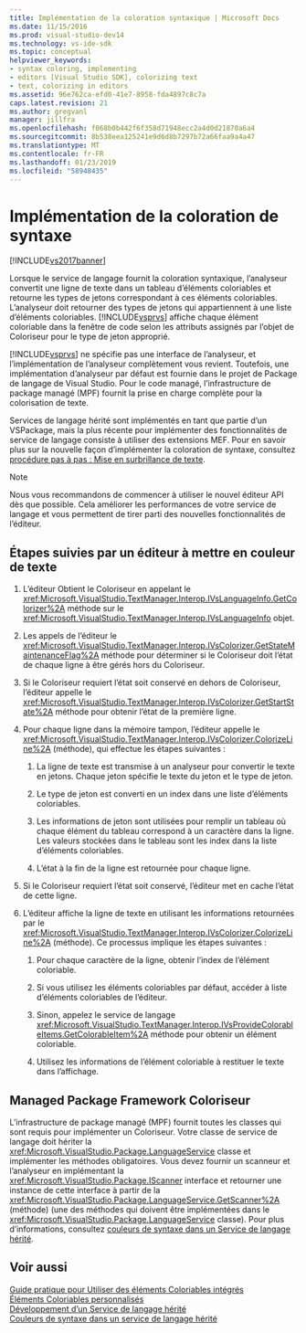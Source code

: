 ```yaml
---
title: Implémentation de la coloration syntaxique | Microsoft Docs
ms.date: 11/15/2016
ms.prod: visual-studio-dev14
ms.technology: vs-ide-sdk
ms.topic: conceptual
helpviewer_keywords:
- syntax coloring, implementing
- editors [Visual Studio SDK], colorizing text
- text, colorizing in editors
ms.assetid: 96e762ca-efd0-41e7-8958-fda4897c8c7a
caps.latest.revision: 21
ms.author: gregvanl
manager: jillfra
ms.openlocfilehash: f068b0b442f6f358d71948ecc2a4d0d21870a6a4
ms.sourcegitcommit: 8b538eea125241e9d6d8b7297b72a66faa9a4a47
ms.translationtype: MT
ms.contentlocale: fr-FR
ms.lasthandoff: 01/23/2019
ms.locfileid: "58948435"
---
```

# <a name="implementing-syntax-coloring"></a>Implémentation de la coloration de syntaxe
[!INCLUDE[vs2017banner](../../includes/vs2017banner.md)]

Lorsque le service de langage fournit la coloration syntaxique, l’analyseur convertit une ligne de texte dans un tableau d’éléments coloriables et retourne les types de jetons correspondant à ces éléments coloriables. L’analyseur doit retourner des types de jetons qui appartiennent à une liste d’éléments coloriables. [!INCLUDE[vsprvs](../../includes/vsprvs-md.md)] affiche chaque élément coloriable dans la fenêtre de code selon les attributs assignés par l’objet de Coloriseur pour le type de jeton approprié.  
  
 [!INCLUDE[vsprvs](../../includes/vsprvs-md.md)] ne spécifie pas une interface de l’analyseur, et l’implémentation de l’analyseur complètement vous revient. Toutefois, une implémentation d’analyseur par défaut est fournie dans le projet de Package de langage de Visual Studio. Pour le code managé, l’infrastructure de package managé (MPF) fournit la prise en charge complète pour la colorisation de texte.  
  
 Services de langage hérité sont implémentés en tant que partie d’un VSPackage, mais la plus récente pour implémenter des fonctionnalités de service de langage consiste à utiliser des extensions MEF. Pour en savoir plus sur la nouvelle façon d’implémenter la coloration de syntaxe, consultez [procédure pas à pas : Mise en surbrillance de texte](../../extensibility/walkthrough-highlighting-text.md).  
  
> [!NOTE]
>  Nous vous recommandons de commencer à utiliser le nouvel éditeur API dès que possible. Cela améliorer les performances de votre service de langage et vous permettent de tirer parti des nouvelles fonctionnalités de l’éditeur.  
  
## <a name="steps-followed-by-an-editor-to-colorize-text"></a>Étapes suivies par un éditeur à mettre en couleur de texte  
  
1.  L’éditeur Obtient le Coloriseur en appelant le <xref:Microsoft.VisualStudio.TextManager.Interop.IVsLanguageInfo.GetColorizer%2A> méthode sur le <xref:Microsoft.VisualStudio.TextManager.Interop.IVsLanguageInfo> objet.  
  
2.  Les appels de l’éditeur le <xref:Microsoft.VisualStudio.TextManager.Interop.IVsColorizer.GetStateMaintenanceFlag%2A> méthode pour déterminer si le Coloriseur doit l’état de chaque ligne à être gérés hors du Coloriseur.  
  
3.  Si le Coloriseur requiert l’état soit conservé en dehors de Coloriseur, l’éditeur appelle le <xref:Microsoft.VisualStudio.TextManager.Interop.IVsColorizer.GetStartState%2A> méthode pour obtenir l’état de la première ligne.  
  
4.  Pour chaque ligne dans la mémoire tampon, l’éditeur appelle le <xref:Microsoft.VisualStudio.TextManager.Interop.IVsColorizer.ColorizeLine%2A> (méthode), qui effectue les étapes suivantes :  
  
    1.  La ligne de texte est transmise à un analyseur pour convertir le texte en jetons. Chaque jeton spécifie le texte du jeton et le type de jeton.  
  
    2.  Le type de jeton est converti en un index dans une liste d’éléments coloriables.  
  
    3.  Les informations de jeton sont utilisées pour remplir un tableau où chaque élément du tableau correspond à un caractère dans la ligne. Les valeurs stockées dans le tableau sont les index dans la liste d’éléments coloriables.  
  
    4.  L’état à la fin de la ligne est retournée pour chaque ligne.  
  
5.  Si le Coloriseur requiert l’état soit conservé, l’éditeur met en cache l’état de cette ligne.  
  
6.  L’éditeur affiche la ligne de texte en utilisant les informations retournées par le <xref:Microsoft.VisualStudio.TextManager.Interop.IVsColorizer.ColorizeLine%2A> (méthode). Ce processus implique les étapes suivantes :  
  
    1.  Pour chaque caractère de la ligne, obtenir l’index de l’élément coloriable.  
  
    2.  Si vous utilisez les éléments coloriables par défaut, accéder à liste d’éléments coloriables de l’éditeur.  
  
    3.  Sinon, appelez le service de langage <xref:Microsoft.VisualStudio.TextManager.Interop.IVsProvideColorableItems.GetColorableItem%2A> méthode pour obtenir un élément coloriable.  
  
    4.  Utilisez les informations de l’élément coloriable à restituer le texte dans l’affichage.  
  
## <a name="managed-package-framework-colorizer"></a>Managed Package Framework Coloriseur  
 L’infrastructure de package managé (MPF) fournit toutes les classes qui sont requis pour implémenter un Coloriseur. Votre classe de service de langage doit hériter la <xref:Microsoft.VisualStudio.Package.LanguageService> classe et implémenter les méthodes obligatoires. Vous devez fournir un scanneur et l’analyseur en implémentant la <xref:Microsoft.VisualStudio.Package.IScanner> interface et retourner une instance de cette interface à partir de la <xref:Microsoft.VisualStudio.Package.LanguageService.GetScanner%2A> (méthode) (une des méthodes qui doivent être implémentées dans le <xref:Microsoft.VisualStudio.Package.LanguageService> classe). Pour plus d’informations, consultez [couleurs de syntaxe dans un Service de langage hérité](../../extensibility/internals/syntax-colorizing-in-a-legacy-language-service.md).  
  
## <a name="see-also"></a>Voir aussi  
 [Guide pratique pour Utiliser des éléments Coloriables intégrés](../../extensibility/internals/how-to-use-built-in-colorable-items.md)   
 [Éléments Coloriables personnalisés](../../extensibility/internals/custom-colorable-items.md)   
 [Développement d’un Service de langage hérité](../../extensibility/internals/developing-a-legacy-language-service.md)   
 [Couleurs de syntaxe dans un service de langage hérité](../../extensibility/internals/syntax-colorizing-in-a-legacy-language-service.md)

